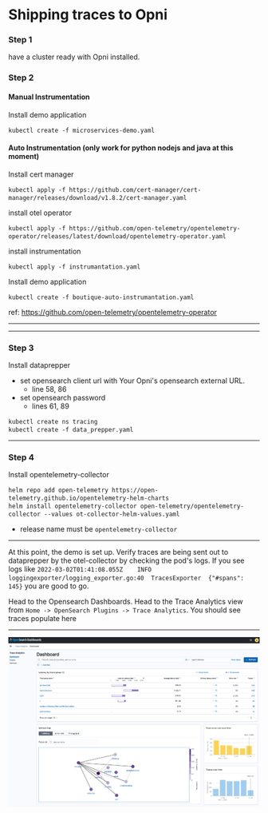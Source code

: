 # Shipping traces to Opni


### Step 1
have a cluster ready with Opni installed.

### Step 2

#### Manual Instrumentation
Install demo application
```
kubectl create -f microservices-demo.yaml
```

#### Auto Instrumentation (only work for python nodejs and java at this moment)
Install cert manager
```
kubectl apply -f https://github.com/cert-manager/cert-manager/releases/download/v1.8.2/cert-manager.yaml
```
install otel operator
```
kubectl apply -f https://github.com/open-telemetry/opentelemetry-operator/releases/latest/download/opentelemetry-operator.yaml
```
install instrumentation
```
kubectl apply -f instrumantation.yaml
```
Install demo application
```
kubectl create -f boutique-auto-instrumantation.yaml
```

ref: https://github.com/open-telemetry/opentelemetry-operator
___

___

### Step 3
Install dataprepper
* set opensearch client url with Your Opni's opensearch external URL.
  * line 58, 86
* set opensearch password
  * lines 61, 89
```
kubectl create ns tracing
kubectl create -f data_prepper.yaml
```

___

### Step 4
Install opentelemetry-collector

```
helm repo add open-telemetry https://open-telemetry.github.io/opentelemetry-helm-charts
helm install opentelemetry-collector open-telemetry/opentelemetry-collector --values ot-collector-helm-values.yaml
```
* release name must be `opentelemetry-collector`

___

At this point, the demo is set up. 
Verify traces are being sent out to dataprepper by the otel-collector by checking the pod's logs. If you see logs like `2022-03-02T01:41:08.055Z	INFO	loggingexporter/logging_exporter.go:40	TracesExporter	{"#spans": 145}` you are good to go.

Head to the Opensearch Dashboards. Head to the Trace Analytics view from `Home -> OpenSearch Plugins -> Trace Analytics`. You should see traces populate here

___

![Opensearch trace analytics](https://github.com/sanjay920/ot-demo/blob/main/opensearch_trace_analytics.png)
